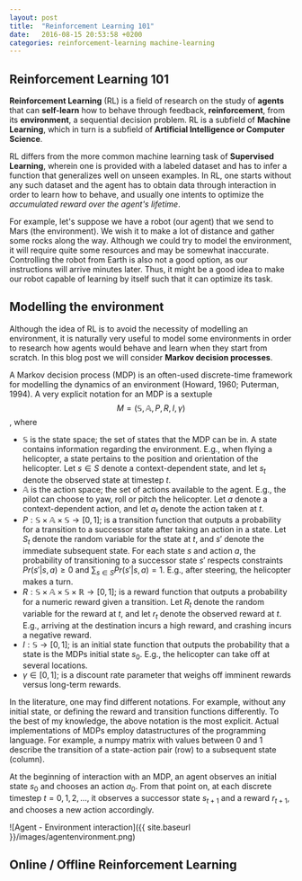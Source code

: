 ```yaml
---
layout: post
title:  "Reinforcement Learning 101"
date:   2016-08-15 20:53:58 +0200
categories: reinforcement-learning machine-learning
---
```



## Reinforcement Learning 101 ##

**Reinforcement Learning** (RL) is a field of research on the study of **agents** that can **self-learn** how to behave through feedback, **reinforcement**, from its **environment**, a sequential decision problem. RL is a subfield of **Machine Learning**, which in turn is a subfield of **Artificial Intelligence or Computer Science**. 

RL differs from the more common machine learning task of **Supervised Learning**, wherein one is provided with a labeled dataset and has to infer a function that generalizes well on unseen examples. In RL, one starts without any such dataset and the agent has to obtain data through interaction in order to learn how to behave, and usually one intents to optimize the *accumulated reward over the agent's lifetime*.

For example, let's suppose we have a robot (our agent) that we send to Mars (the environment). We wish it to make a lot of distance and gather some rocks along the way. Although we could try to model the environment, it will require quite some resources and may be somewhat inaccurate. Controlling the robot from Earth is also not a good option, as our instructions will arrive minutes later. Thus, it might be a good idea to make our robot capable of learning by itself such that it can optimize its task.



## Modelling the environment ##

Although the idea of RL is to avoid the necessity of modelling an environment, it is naturally very useful to model some environments in order to research how agents would behave and learn when they start from scratch. In this blog post we will consider **Markov decision processes**.

A Markov decision process (MDP) is an often-used discrete-time framework for modelling the dynamics of an environment (Howard, 1960; Puterman, 1994). A very explicit notation for an MDP is a sextuple $$M = (\mathbb{S}, \mathbb{A}, P, R, I, \gamma)$$, where


- $\mathbb{S}$ is the state space; the set of states that the MDP can be in. A state contains information regarding the environment. E.g., when flying a helicopter, a state pertains to the position and orientation of the helicopter. Let $s \in S$ denote a context-dependent state, and let $s_t$ denote the observed state at timestep $t$.
- $\mathbb{A}$ is the action space; the set of actions available to the agent. E.g., the pilot can choose to yaw, roll or pitch the helicopter. Let $a$ denote a context-dependent action, and let $a_t$ denote the action taken at $t$.
- $P : \mathbb{S} \times \mathbb{A} \times \mathbb{S} \to [0, 1]$; is a transition function that outputs a probability for a transition to a successor state after taking an action in a state. Let $S_t$ denote the random variable for the state at $t$, and $s'$ denote the immediate subsequent state. For each state $s$ and action $a$, the probability of transitioning to a successor state $s'$ respects constraints $Pr(s' | s, a) \geq 0$ and $\sum_{s \in S} Pr(s' | s, a) = 1$. E.g., after steering, the helicopter makes a turn.
- $R : \mathbb{S} \times \mathbb{A} \times \mathbb{S} \times \mathbb{R} \to [0, 1]$; is a reward function that outputs a probability for a numeric reward given a transition. Let $R_t$ denote the random variable for the reward at $t$, and let $r_t$ denote the observed reward at $t$. E.g., arriving at the destination incurs a high reward, and crashing incurs a negative reward.
- $I : \mathbb{S} \to [0, 1]$; is an initial state function that outputs the probability that a state is the MDPs initial state $s_0$. E.g., the helicopter can take off at several locations.
- $\gamma \in [0, 1]$; is a discount rate parameter that weighs off imminent rewards versus long-term rewards.

In the literature, one may find different notations. For example, without any initial state, or defining the reward and transition functions differently. To the best of my knowledge, the above notation is the most explicit. Actual implementations of MDPs employ datastructures of the programming language. For example, a numpy matrix with values between 0 and 1 describe the transition of a state-action pair (row) to a subsequent state (column).


At the beginning of interaction with an MDP, an agent observes an initial state $s_0$ and chooses an action $a_0$. From that point on, at each discrete timestep $t = 0, 1, 2, \hdots$, it observes a successor state $s_{t+1}$ and a reward $r_{t+1}$, and chooses a new action accordingly.


![Agent - Environment interaction]({{ site.baseurl }}/images/agentenvironment.png)




## Online / Offline Reinforcement Learning ##




<!--
I, myself, find RL very interesting as it tackles two main challenges in machine learning:
1. If no model of the problem is available, we can learn t


Thus, RL addresses problems for which one does not have an accurate model as it may have been too costy or simply impossible to get.

For example, a robot on Mars






Throughout the years, various environments, or **problems**, have been considered and developed various algorithms that cultivate agents, or **solutions**.

-->